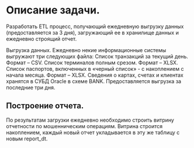 # Описание задачи.
Разработать ETL процесс, получающий ежедневную выгрузку данных (предоставляется за 3 дня), загружающий ее в хранилище данных и ежедневно строящий отчет.

Выгрузка данных.
Ежедневно некие информационные системы выгружают три следующих файла:
Список транзакций за текущий день. Формат – CSV.
Список терминалов полным срезом. Формат – XLSX.
Список паспортов, включенных в «черный список» - с накоплением с начала месяца. Формат – XLSX.
Сведения о картах, счетах и клиентах хранятся в СУБД Oracle в схеме BANK.
Предоставляется выгрузка за последние три дня.

## Построение отчета.
По результатам загрузки ежедневно необходимо строить витрину отчетности по мошенническим операциям. Витрина строится накоплением, каждый новый отчет укладывается в эту же таблицу с новым report_dt.
